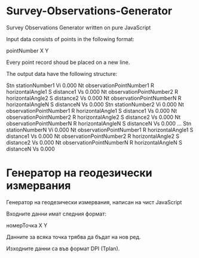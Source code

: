 Survey-Observations-Generator
=============================

Survey Observations Generator written on pure JavaScript

Input data consists of points in the following format:

pointNumber X Y

Every point record shoud be placed on a new line.

The output data have the following structure:

Stn stationNumber1 Vi 0.000
 Nt observationPointNumber1 R horizontalAngle1 S distance1 Vs 0.000
 Nt observationPointNumber2 R horizontalAngle2 S distance2 Vs 0.000
 Nt observationPointNumberN R horizontalAngleN S distanceN Vs 0.000
Stn stationNumber2 Vi 0.000
 Nt observationPointNumber1 R horizontalAngle1 S distance1 Vs 0.000
 Nt observationPointNumber2 R horizontalAngle2 S distance2 Vs 0.000
 Nt observationPointNumberN R horizontalAngleN S distanceN Vs 0.000
...
Stn stationNumberN Vi 0.000
 Nt observationPointNumber1 R horizontalAngle1 S distance1 Vs 0.000
 Nt observationPointNumber2 R horizontalAngle2 S distance2 Vs 0.000
 Nt observationPointNumberN R horizontalAngleN S distanceN Vs 0.000
 
Генератор на геодезически измервания
=============================

Генератор на геодезически измервания, написан на чист JavaScript

Входните данни имат следния формат:

номерТочка X Y

Данните за всяка точка трябва да бъдат на нов ред.

Изходните данни са във формат DPI (Tplan).
